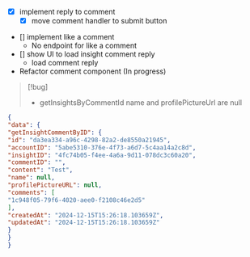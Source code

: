 - [X] implement reply to comment
	- [x] move comment handler to submit button
- [] implement like a comment
	- No endpoint for like a comment
- [] show UI to load insight comment reply
	- load comment reply
- Refactor comment component (In progress)

> [!bug]
> - getInsightsByCommentId name and profilePictureUrl are null

```json
{
"data": {
"getInsightCommentByID": {
"id": "da3ea334-a96c-4298-82a2-de8550a21945",
"accountID": "5abe5310-376e-4f73-a6d7-5c4aa14a2c8d",
"insightID": "4fc74b05-f4ee-4a6a-9d11-078dc3c60a20",
"commentID": "",
"content": "Test",
"name": null,
"profilePictureURL": null,
"comments": [
"1c948f05-79f6-4020-aee0-f2108c46e2d5"
],
"createdAt": "2024-12-15T15:26:18.103659Z",
"updatedAt": "2024-12-15T15:26:18.103659Z"
}
}
}
```
